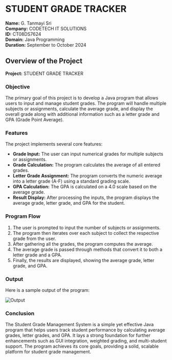 # STUDENT GRADE TRACKER

**Name:** G. Tanmayi Sri  
**Company:** CODETECH IT SOLUTIONS  
**ID:** CT08DS7624  
**Domain:** Java Programming  
**Duration:** September to October 2024  

## Overview of the Project

**Project:** STUDENT GRADE TRACKER

### Objective

The primary goal of this project is to develop a Java program that allows users to input and manage student grades. The program will handle multiple subjects or assignments, calculate the average grade, and display the overall grade along with additional information such as a letter grade and GPA (Grade Point Average).

### Features

The project implements several core features:

- **Grade Input:** The user can input numerical grades for multiple subjects or assignments.
- **Grade Calculation:** The program calculates the average of all entered grades.
- **Letter Grade Assignment:** The program converts the numeric average into a letter grade (A-F) using a standard grading scale.
- **GPA Calculation:** The GPA is calculated on a 4.0 scale based on the average grade.
- **Result Display:** After processing the inputs, the program displays the average grade, letter grade, and GPA for the student.

### Program Flow

1. The user is prompted to input the number of subjects or assignments.
2. The program then iterates over each subject to collect the respective grade from the user.
3. After gathering all the grades, the program computes the average.
4. The average grade is passed through methods that convert it to both a letter grade and a GPA.
5. Finally, the results are displayed, showing the average grade, letter grade, and GPA.

### Output

Here is a sample output of the program:

![Output](<>)


### Conclusion

The Student Grade Management System is a simple yet effective Java program that helps users track student performance by calculating average grades, letter grades, and GPA. It lays a strong foundation for further enhancements such as GUI integration, weighted grading, and multi-student support. The program achieves its core goals, providing a solid, scalable platform for student grade management.
